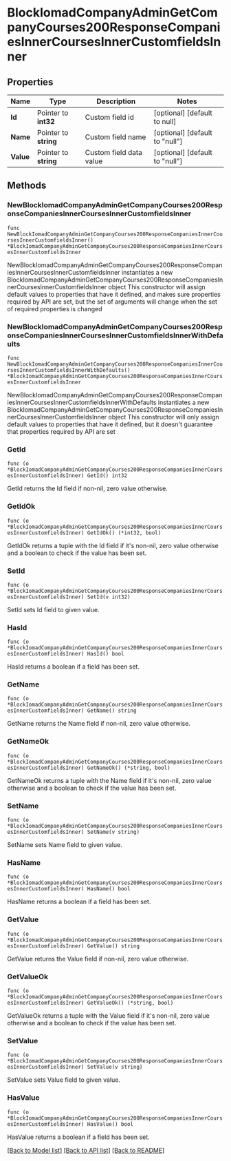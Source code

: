 # BlockIomadCompanyAdminGetCompanyCourses200ResponseCompaniesInnerCoursesInnerCustomfieldsInner

## Properties

Name | Type | Description | Notes
------------ | ------------- | ------------- | -------------
**Id** | Pointer to **int32** | Custom field id | [optional] [default to null]
**Name** | Pointer to **string** | Custom field name | [optional] [default to "null"]
**Value** | Pointer to **string** | Custom field data value | [optional] [default to "null"]

## Methods

### NewBlockIomadCompanyAdminGetCompanyCourses200ResponseCompaniesInnerCoursesInnerCustomfieldsInner

`func NewBlockIomadCompanyAdminGetCompanyCourses200ResponseCompaniesInnerCoursesInnerCustomfieldsInner() *BlockIomadCompanyAdminGetCompanyCourses200ResponseCompaniesInnerCoursesInnerCustomfieldsInner`

NewBlockIomadCompanyAdminGetCompanyCourses200ResponseCompaniesInnerCoursesInnerCustomfieldsInner instantiates a new BlockIomadCompanyAdminGetCompanyCourses200ResponseCompaniesInnerCoursesInnerCustomfieldsInner object
This constructor will assign default values to properties that have it defined,
and makes sure properties required by API are set, but the set of arguments
will change when the set of required properties is changed

### NewBlockIomadCompanyAdminGetCompanyCourses200ResponseCompaniesInnerCoursesInnerCustomfieldsInnerWithDefaults

`func NewBlockIomadCompanyAdminGetCompanyCourses200ResponseCompaniesInnerCoursesInnerCustomfieldsInnerWithDefaults() *BlockIomadCompanyAdminGetCompanyCourses200ResponseCompaniesInnerCoursesInnerCustomfieldsInner`

NewBlockIomadCompanyAdminGetCompanyCourses200ResponseCompaniesInnerCoursesInnerCustomfieldsInnerWithDefaults instantiates a new BlockIomadCompanyAdminGetCompanyCourses200ResponseCompaniesInnerCoursesInnerCustomfieldsInner object
This constructor will only assign default values to properties that have it defined,
but it doesn't guarantee that properties required by API are set

### GetId

`func (o *BlockIomadCompanyAdminGetCompanyCourses200ResponseCompaniesInnerCoursesInnerCustomfieldsInner) GetId() int32`

GetId returns the Id field if non-nil, zero value otherwise.

### GetIdOk

`func (o *BlockIomadCompanyAdminGetCompanyCourses200ResponseCompaniesInnerCoursesInnerCustomfieldsInner) GetIdOk() (*int32, bool)`

GetIdOk returns a tuple with the Id field if it's non-nil, zero value otherwise
and a boolean to check if the value has been set.

### SetId

`func (o *BlockIomadCompanyAdminGetCompanyCourses200ResponseCompaniesInnerCoursesInnerCustomfieldsInner) SetId(v int32)`

SetId sets Id field to given value.

### HasId

`func (o *BlockIomadCompanyAdminGetCompanyCourses200ResponseCompaniesInnerCoursesInnerCustomfieldsInner) HasId() bool`

HasId returns a boolean if a field has been set.

### GetName

`func (o *BlockIomadCompanyAdminGetCompanyCourses200ResponseCompaniesInnerCoursesInnerCustomfieldsInner) GetName() string`

GetName returns the Name field if non-nil, zero value otherwise.

### GetNameOk

`func (o *BlockIomadCompanyAdminGetCompanyCourses200ResponseCompaniesInnerCoursesInnerCustomfieldsInner) GetNameOk() (*string, bool)`

GetNameOk returns a tuple with the Name field if it's non-nil, zero value otherwise
and a boolean to check if the value has been set.

### SetName

`func (o *BlockIomadCompanyAdminGetCompanyCourses200ResponseCompaniesInnerCoursesInnerCustomfieldsInner) SetName(v string)`

SetName sets Name field to given value.

### HasName

`func (o *BlockIomadCompanyAdminGetCompanyCourses200ResponseCompaniesInnerCoursesInnerCustomfieldsInner) HasName() bool`

HasName returns a boolean if a field has been set.

### GetValue

`func (o *BlockIomadCompanyAdminGetCompanyCourses200ResponseCompaniesInnerCoursesInnerCustomfieldsInner) GetValue() string`

GetValue returns the Value field if non-nil, zero value otherwise.

### GetValueOk

`func (o *BlockIomadCompanyAdminGetCompanyCourses200ResponseCompaniesInnerCoursesInnerCustomfieldsInner) GetValueOk() (*string, bool)`

GetValueOk returns a tuple with the Value field if it's non-nil, zero value otherwise
and a boolean to check if the value has been set.

### SetValue

`func (o *BlockIomadCompanyAdminGetCompanyCourses200ResponseCompaniesInnerCoursesInnerCustomfieldsInner) SetValue(v string)`

SetValue sets Value field to given value.

### HasValue

`func (o *BlockIomadCompanyAdminGetCompanyCourses200ResponseCompaniesInnerCoursesInnerCustomfieldsInner) HasValue() bool`

HasValue returns a boolean if a field has been set.


[[Back to Model list]](../README.md#documentation-for-models) [[Back to API list]](../README.md#documentation-for-api-endpoints) [[Back to README]](../README.md)


